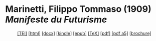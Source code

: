 # Marinetti, Filippo Tommaso (1909)  <em>Manifeste du Futurisme</em> 

<header> <a target="_blank" title="Source XML/TEI" class="mime48 tei" href="https://hurlus.github.io/tei/marinetti1909_futurisme.xml">[TEI]</a>  <a target="_blank" title="HTML une page" class="mime48 html" href="https://hurlus.github.io/marinetti1909_futurisme/marinetti1909_futurisme.html">[html]</a>  <a target="_blank" title="Bureautique (LibreOffice, MS.Word)" class="mime48 docx" href="https://hurlus.github.io/marinetti1909_futurisme/marinetti1909_futurisme.docx">[docx]</a>  <a target="_blank" title="Amazon.kindle" class="mime48 mobi" href="https://hurlus.github.io/marinetti1909_futurisme/marinetti1909_futurisme.mobi">[kindle]</a>  <a target="_blank" title="EPUB, pour liseuses et téléphones" class="mime48 epub" href="https://hurlus.github.io/marinetti1909_futurisme/marinetti1909_futurisme.epub">[epub]</a>  <a target="_blank" title="LaTeX" class="mime48 tex" href="https://hurlus.github.io/marinetti1909_futurisme/marinetti1909_futurisme.tex">[TeX]</a>  <a target="_blank" title="PDF à imprimer, A4 2 colonnes" class="mime48 pdf" href="https://hurlus.github.io/marinetti1909_futurisme/marinetti1909_futurisme.pdf">[pdf]</a>  <a target="_blank" title="PDF à lire, A5 une colonne" class="mime48 a5" href="https://hurlus.github.io/marinetti1909_futurisme/marinetti1909_futurisme_a5.pdf">[pdf a5]</a>  <a target="_blank" title="Brochure à agrafer, pdf imposé pour imprimante recto/verso" class="mime48 brochure" href="https://hurlus.github.io/marinetti1909_futurisme/marinetti1909_futurisme_brochure.pdf">[brochure]</a> </header>
